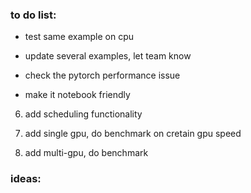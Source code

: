 
### to do list:

* test same example on cpu

* update several examples, let team know

* check the pytorch performance issue

* make it notebook friendly


6. add scheduling functionality

7. add single gpu, do benchmark on cretain gpu speed

8. add multi-gpu, do benchmark






### ideas:

